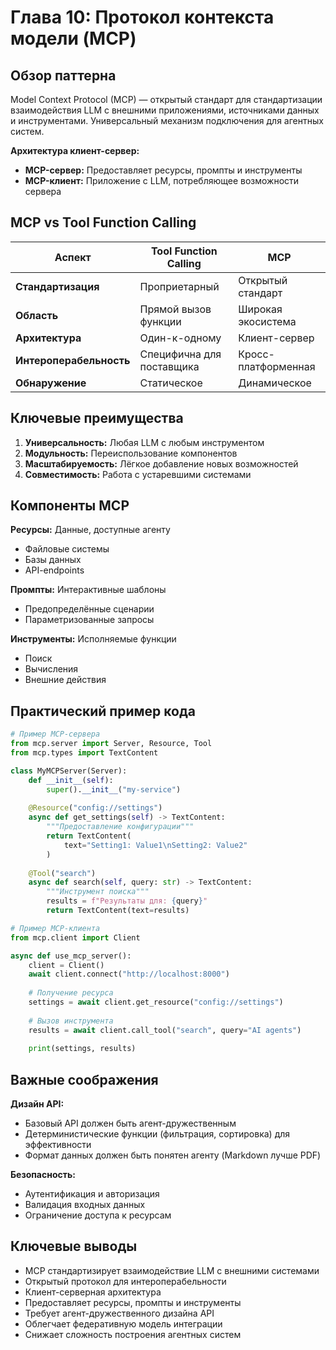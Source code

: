 # Глава 10: Протокол контекста модели (MCP)

## Обзор паттерна

Model Context Protocol (MCP) — открытый стандарт для стандартизации взаимодействия LLM с внешними приложениями, источниками данных и инструментами. Универсальный механизм подключения для агентных систем.

**Архитектура клиент-сервер:**
- **MCP-сервер:** Предоставляет ресурсы, промпты и инструменты
- **MCP-клиент:** Приложение с LLM, потребляющее возможности сервера

## MCP vs Tool Function Calling

| Аспект | Tool Function Calling | MCP |
|--------|----------------------|-----|
| **Стандартизация** | Проприетарный | Открытый стандарт |
| **Область** | Прямой вызов функции | Широкая экосистема |
| **Архитектура** | Один-к-одному | Клиент-сервер |
| **Интероперабельность** | Специфична для поставщика | Кросс-платформенная |
| **Обнаружение** | Статическое | Динамическое |

## Ключевые преимущества

1. **Универсальность:** Любая LLM с любым инструментом
2. **Модульность:** Переиспользование компонентов
3. **Масштабируемость:** Лёгкое добавление новых возможностей
4. **Совместимость:** Работа с устаревшими системами

## Компоненты MCP

**Ресурсы:** Данные, доступные агенту
- Файловые системы
- Базы данных
- API-endpoints

**Промпты:** Интерактивные шаблоны
- Предопределённые сценарии
- Параметризованные запросы

**Инструменты:** Исполняемые функции
- Поиск
- Вычисления
- Внешние действия

## Практический пример кода

```python
# Пример MCP-сервера
from mcp.server import Server, Resource, Tool
from mcp.types import TextContent

class MyMCPServer(Server):
    def __init__(self):
        super().__init__("my-service")
        
    @Resource("config://settings")
    async def get_settings(self) -> TextContent:
        """Предоставление конфигурации"""
        return TextContent(
            text="Setting1: Value1\nSetting2: Value2"
        )
    
    @Tool("search")
    async def search(self, query: str) -> TextContent:
        """Инструмент поиска"""
        results = f"Результаты для: {query}"
        return TextContent(text=results)

# Пример MCP-клиента
from mcp.client import Client

async def use_mcp_server():
    client = Client()
    await client.connect("http://localhost:8000")
    
    # Получение ресурса
    settings = await client.get_resource("config://settings")
    
    # Вызов инструмента
    results = await client.call_tool("search", query="AI agents")
    
    print(settings, results)
```

## Важные соображения

**Дизайн API:**
- Базовый API должен быть агент-дружественным
- Детерминистические функции (фильтрация, сортировка) для эффективности
- Формат данных должен быть понятен агенту (Markdown лучше PDF)

**Безопасность:**
- Аутентификация и авторизация
- Валидация входных данных
- Ограничение доступа к ресурсам

## Ключевые выводы

- MCP стандартизирует взаимодействие LLM с внешними системами
- Открытый протокол для интероперабельности
- Клиент-серверная архитектура
- Предоставляет ресурсы, промпты и инструменты
- Требует агент-дружественного дизайна API
- Облегчает федеративную модель интеграции
- Снижает сложность построения агентных систем
